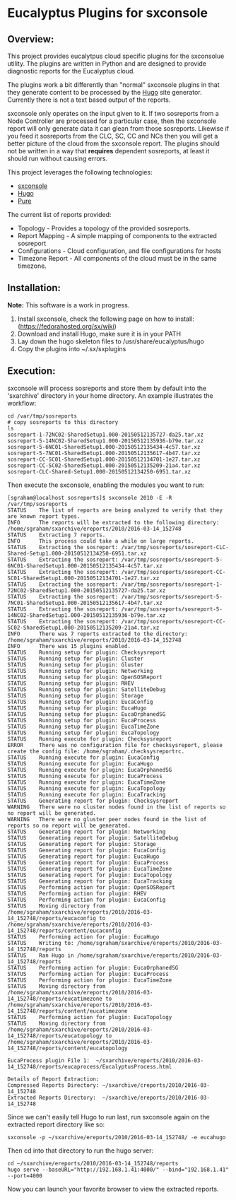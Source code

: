 # Eucalyptus Plugins for sxconsole

## Overview:

This project provides eucalytpus cloud specific plugins for the sxconsolue utility. The plugins are written in Python and are designed to provide diagnostic reports for the Eucalyptus cloud.

The plugins work a bit differently than "normal" sxconsole plugins in that they generate content to be processed by the [Hugo](https://gohugo.io/) site generator. Currently there is not a text based output of the reports. 

sxconsole only operates on the input given to it. If two sosreports from a Node Controller are processed for a particular case, then the sxconsole report will only generate data it can glean from those sosreports. Likewise if you feed it sosreports from the CLC, SC, CC and NCs then you will get a better picture of the cloud from the sxconsole report. The plugins should not be written in a way that **requires** dependent sosreports, at least it should run without causing errors.

This project leverages the following technologies:

* [sxconsole](https://fedorahosted.org/sx/wiki)
* [Hugo](https://gohugo.io)
* [Pure](http://purecss.io)

The current list of reports provided:

* Topology - Provides a topology of the provided sosreports.
* Report Mapping - A simple mapping of components to the extracted sosreport
* Configurations - Cloud configuration, and file configurations for hosts
* Timezone Report - All components of the cloud must be in the same timezone.

## Installation:

**Note:** This software is a work in progress.

1. Install sxconsole, check the following page on how to install: (https://fedorahosted.org/sx/wiki)
2. Download and install Hugo, make sure it is in your PATH
3. Lay down the hugo skeleton files to /usr/share/eucalyptus/hugo
4. Copy the plugins into ~/.sx/sxplugins

## Execution:

sxconsole will process sosreports and store them by default into the 'sxarchive' directory in your home directory. An example illustrates the workflow:

```shell
cd /var/tmp/sosreports
# copy sosreports to this directory
ls 
sosreport-1-72NC02-SharedSetup1.000-20150512135727-da25.tar.xz
sosreport-5-14NC02-SharedSetup1.000-20150512135936-b79e.tar.xz
sosreport-5-6NC01-SharedSetup1.000-20150512135434-4c57.tar.xz
sosreport-5-7NC01-SharedSetup1.000-20150512135617-4b47.tar.xz
sosreport-CC-SC01-SharedSetup1.000-20150512134701-1e27.tar.xz
sosreport-CC-SC02-SharedSetup1.000-20150512135209-21a4.tar.xz
sosreport-CLC-Shared-Setup1.000-20150512134250-6951.tar.xz
```

Then execute the sxconsole, enabling the modules you want to run:

```shell
[sgraham@localhost sosreports]$ sxconsole 2010 -E -R /var/tmp/sosreports
STATUS    The list of reports are being analyzed to verify that they are known report types.
INFO      The reports will be extracted to the following directory: /home/sgraham/sxarchive/ereports/2010/2016-03-14_152748
STATUS    Extracting 7 reports.
INFO      This process could take a while on large reports.
STATUS    Extracting the sosreport: /var/tmp/sosreports/sosreport-CLC-Shared-Setup1.000-20150512134250-6951.tar.xz
STATUS    Extracting the sosreport: /var/tmp/sosreports/sosreport-5-6NC01-SharedSetup1.000-20150512135434-4c57.tar.xz
STATUS    Extracting the sosreport: /var/tmp/sosreports/sosreport-CC-SC01-SharedSetup1.000-20150512134701-1e27.tar.xz
STATUS    Extracting the sosreport: /var/tmp/sosreports/sosreport-1-72NC02-SharedSetup1.000-20150512135727-da25.tar.xz
STATUS    Extracting the sosreport: /var/tmp/sosreports/sosreport-5-7NC01-SharedSetup1.000-20150512135617-4b47.tar.xz
STATUS    Extracting the sosreport: /var/tmp/sosreports/sosreport-5-14NC02-SharedSetup1.000-20150512135936-b79e.tar.xz
STATUS    Extracting the sosreport: /var/tmp/sosreports/sosreport-CC-SC02-SharedSetup1.000-20150512135209-21a4.tar.xz
INFO      There was 7 reports extracted to the directory: /home/sgraham/sxarchive/ereports/2010/2016-03-14_152748
INFO      There was 15 plugins enabled.
STATUS    Running setup for plugin: Checksysreport
STATUS    Running setup for plugin: Cluster
STATUS    Running setup for plugin: Gluster
STATUS    Running setup for plugin: Networking
STATUS    Running setup for plugin: OpenSOSReport
STATUS    Running setup for plugin: RHEV
STATUS    Running setup for plugin: SatelliteDebug
STATUS    Running setup for plugin: Storage
STATUS    Running setup for plugin: EucaConfig
STATUS    Running setup for plugin: EucaHugo
STATUS    Running setup for plugin: EucaOrphanedSG
STATUS    Running setup for plugin: EucaProcess
STATUS    Running setup for plugin: EucaTimeZone
STATUS    Running setup for plugin: EucaTopology
STATUS    Running execute for plugin: Checksysreport
ERROR     There was no configuration file for checksysreport, please create the config file: /home/sgraham/.checksysreportrc.
STATUS    Running execute for plugin: EucaConfig
STATUS    Running execute for plugin: EucaHugo
STATUS    Running execute for plugin: EucaOrphanedSG
STATUS    Running execute for plugin: EucaProcess
STATUS    Running execute for plugin: EucaTimeZone
STATUS    Running execute for plugin: EucaTopology
STATUS    Running execute for plugin: EucaTracking
STATUS    Generating report for plugin: Checksysreport
WARNING   There were no cluster nodes found in the list of reports so no report will be generated.
WARNING   There were no gluster peer nodes found in the list of reports so no report will be generated.
STATUS    Generating report for plugin: Networking
STATUS    Generating report for plugin: SatelliteDebug
STATUS    Generating report for plugin: Storage
STATUS    Generating report for plugin: EucaConfig
STATUS    Generating report for plugin: EucaHugo
STATUS    Generating report for plugin: EucaProcess
STATUS    Generating report for plugin: EucaTimeZone
STATUS    Generating report for plugin: EucaTopology
STATUS    Generating report for plugin: EucaTracking
STATUS    Performing action for plugin: OpenSOSReport
STATUS    Performing action for plugin: RHEV
STATUS    Performing action for plugin: EucaConfig
STATUS    Moving directory from /home/sgraham/sxarchive/ereports/2010/2016-03-14_152748/reports/eucaconfig to /home/sgraham/sxarchive/ereports/2010/2016-03-14_152748/reports/content/eucaconfig
STATUS    Performing action for plugin: EucaHugo
STATUS    Writing to: /home/sgraham/sxarchive/ereports/2010/2016-03-14_152748/reports
STATUS    Ran Hugo in /home/sgraham/sxarchive/ereports/2010/2016-03-14_152748/reports
STATUS    Performing action for plugin: EucaOrphanedSG
STATUS    Performing action for plugin: EucaProcess
STATUS    Performing action for plugin: EucaTimeZone
STATUS    Moving directory from /home/sgraham/sxarchive/ereports/2010/2016-03-14_152748/reports/eucatimezone to /home/sgraham/sxarchive/ereports/2010/2016-03-14_152748/reports/content/eucatimezone
STATUS    Performing action for plugin: EucaTopology
STATUS    Moving directory from /home/sgraham/sxarchive/ereports/2010/2016-03-14_152748/reports/eucatopology to /home/sgraham/sxarchive/ereports/2010/2016-03-14_152748/reports/content/eucatopology

EucaProcess plugin File 1:  ~/sxarchive/ereports/2010/2016-03-14_152748/reports/eucaprocess/EucalyptusProcess.html

Details of Report Extraction: 
Compressed Reports Directory: ~/sxarchive/creports/2010/2016-03-14_152748
Extracted Reports Directory:  ~/sxarchive/ereports/2010/2016-03-14_152748
```

Since we can't easily tell Hugo to run last, run sxconsole again on the extracted report directory like so:

```shell
sxconsole -p ~/sxarchive/ereports/2010/2016-03-14_152748/ -e eucahugo
```

Then cd into that directory to run the hugo server:
```shell
cd ~/sxarchive/ereports/2010/2016-03-14_152748/reports 
hugo serve --baseURL="http://192.168.1.41:4000/" --bind="192.168.1.41" --port=4000
```

Now you can launch your favorite browser to view the extracted reports.
